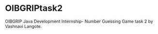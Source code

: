 # OIBGRIPtask2
OIBGRIP Java Development Internship- Number Guessing Game task 2 by Vashnavi Langote.
